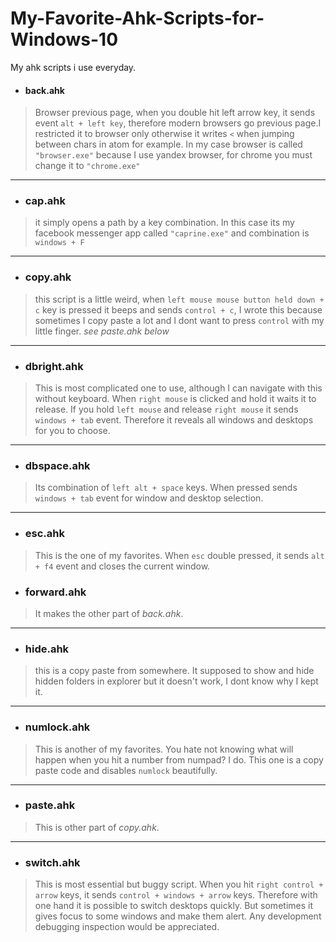 # My-Favorite-Ahk-Scripts-for-Windows-10
My ahk scripts i use everyday.

+ #### back.ahk
> Browser previous page, when you double hit left arrow key, it sends event `alt + left key`, therefore modern browsers go previous page.I restricted it to browser only otherwise it writes `<` when jumping between chars in atom for example. In my case browser is called `"browser.exe"` because I use yandex browser, for chrome you must change it to `"chrome.exe"`
---
+ ### cap.ahk
> it simply opens a path by a key combination. In this case its my facebook messenger app called `"caprine.exe"`  and combination is `windows + F`
---

+ ### copy.ahk
> this script is a little weird, when `left mouse mouse button held down + c` key is pressed it beeps and sends `control + c`, I wrote this because sometimes I copy paste a lot and I dont want to press `control` with my little finger. _see paste.ahk below_

---
+ ### dbright.ahk
> This is most complicated one to use, although I can navigate with this without keyboard. When `right mouse` is clicked and hold it waits it to release. If you hold `left mouse` and release `right mouse` it sends `windows + tab` event. Therefore it reveals all windows and desktops for you to choose.
---

+ ### dbspace.ahk
>Its combination of `left alt + space` keys. When pressed sends `windows + tab` event for window and desktop selection.
---
+ ### esc.ahk
> This is the one of my favorites. When `esc` double pressed, it sends `alt + f4` event and closes the current window.

+ ### forward.ahk
> It makes the other part of _back.ahk_.
---
+ ### hide.ahk
> this is a copy paste from somewhere. It supposed to show and hide hidden folders in explorer but it doesn't work, I dont know why I kept it.
---
+ ### numlock.ahk
> This is another of my favorites. You hate not knowing what will happen when you hit a number from numpad? I do. This one is a copy paste code and disables `numlock` beautifully. 
---
+ ### paste.ahk
> This is other part of _copy.ahk_.
---
+ ### switch.ahk
> This is most essential but buggy script. When you hit `right control + arrow` keys, it sends `control + windows + arrow` keys. Therefore with one hand it is possible to switch desktops quickly. But sometimes it gives focus to some windows and make them alert. Any development debugging inspection would be appreciated.
